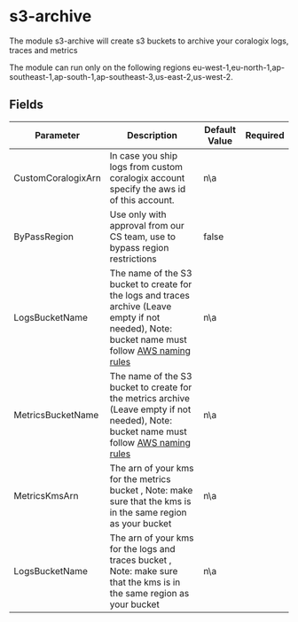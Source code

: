 # s3-archive

The module s3-archive will create s3 buckets to archive your coralogix logs, traces and metrics

The module can run only on the following regions eu-west-1,eu-north-1,ap-southeast-1,ap-south-1,ap-southeast-3,us-east-2,us-west-2.

## Fields

| Parameter | Description | Default Value | Required |
|---|---|---|---|
| CustomCoralogixArn | In case you ship logs from custom coralogix account specify the aws id of this account. | n\a | |
| ByPassRegion | Use only with approval from our CS team, use to bypass region restrictions | false | |
| LogsBucketName | The name of the S3 bucket to create for the logs and traces archive (Leave empty if not needed), Note: bucket name must follow [AWS naming rules](https://docs.aws.amazon.com/AmazonS3/latest/userguide/bucketnamingrules.html) | n\a | |
| MetricsBucketName | The name of the S3 bucket to create for the metrics archive (Leave empty if not needed), Note: bucket name must follow [AWS naming rules](https://docs.aws.amazon.com/AmazonS3/latest/userguide/bucketnamingrules.html) | n\a | |
| MetricsKmsArn | The arn of your kms for the metrics bucket , Note: make sure that the kms is in the same region as your bucket | n\a | |
| LogsBucketName | The arn of your kms for the logs and traces bucket , Note: make sure that the kms is in the same region as your bucket | n\a | |